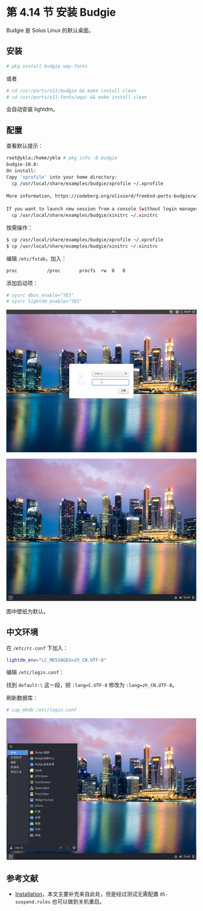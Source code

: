 # 第 4.14 节 安装 Budgie

Budgie 是 Solus Linux 的默认桌面。

## 安装

```sh
# pkg install budgie wqy-fonts
```

或者

```sh
# cd /usr/ports/x11/budgie && make install clean
# cd /usr/ports/x11-fonts/wqy/ && make install clean
```

会自动安装 lightdm。

## 配置

查看默认提示：

```sh
root@ykla:/home/ykla # pkg info -D budgie
budgie-10.8:
On install:
Copy 'xprofile' into your home directory:
  cp /usr/local/share/examples/budgie/xprofile ~/.xprofile

More information, https://codeberg.org/olivierd/freebsd-ports-budgie/wiki

If you want to launch new session from a console (without login manager)
  cp /usr/local/share/examples/budgie/xinitrc ~/.xinitrc
```

按需操作：

```sh
$ cp /usr/local/share/examples/budgie/xprofile ~/.xprofile
$ cp /usr/local/share/examples/budgie/xinitrc ~/.xinitrc
```

编辑 `/etc/fstab`，加入：

```sh
proc           /proc       procfs  rw  0   0
```

添加启动项：

```sh
# sysrc dbus_enable="YES"
# sysrc lightdm_enable="YES"
```

![FreeBSD 安装 Budgie](../.gitbook/assets/budgie1.png)

![FreeBSD 安装 Budgie](../.gitbook/assets/budgie2.png)

图中壁纸为默认。

## 中文环境

在 `/etc/rc.conf` 下加入：

```sh
lightdm_env="LC_MESSAGES=zh_CN.UTF-8" 
```

编辑 `/etc/login.conf`：

找到 `default:\` 这一段，把 `:lang=C.UTF-8` 修改为 `:lang=zh_CN.UTF-8`。

刷新数据库：

```sh
# cap_mkdb /etc/login.conf
```

![FreeBSD 安装 Budgie](../.gitbook/assets/budgie3.png)

## 参考文献

- [Installation](https://codeberg.org/olivierd/freebsd-ports-budgie/wiki/Installation)，本文主要补充来自此处，但是经过测试无需配置 `05-suspend.rules` 也可以做到关机重启。
